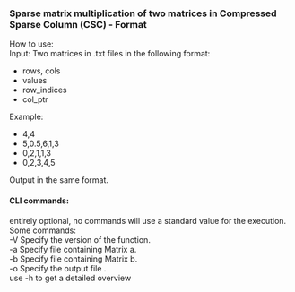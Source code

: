 ### Sparse matrix multiplication of two matrices in Compressed Sparse Column (CSC) - Format
How to use: \
Input: Two matrices in .txt files in the following format:
  * rows, cols
  * values
  * row_indices
  * col_ptr

Example:
  * 4,4
  * 5,0.5,6,1,3
  * 0,2,1,1,3
  * 0,2,3,4,5

Output in the same format.

#### CLI commands:
entirely optional, no commands will use a standard value for the execution.\
Some commands:\
 -V <Number>          Specify the version of the function.\
 -a <Filename>        Specify file containing Matrix a.\
 -b <Filename>        Specify file containing Matrix b.\
 -o <Filename>        Specify the output file .\
use -h to get a detailed overview

